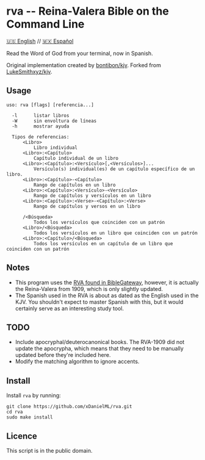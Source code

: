 # rva -- Reina-Valera Bible on the Command Line

[🇺🇸 English](README-en.md) // [🇲🇽 Español](README.md)

Read the Word of God from your terminal, now in Spanish.

Original implementation created by [bontibon/kjv](https://github.com/bontibon/kjv).
Forked from [LukeSmithxyz/kjv](https://github.com/LukeSmithxyz/kjv).


## Usage

    uso: rva [flags] [referencia...]
    
      -l      listar libros
      -W      sin envoltura de líneas
      -h      mostrar ayuda
    
      Tipos de referencias:
          <Libro>
              Libro individual
          <Libro>:<Capítulo>
              Capítulo individual de un libro
          <Libro>:<Capítulo>:<Versículo>[,<Versículos>]...
              Versículo(s) individual(es) de un capítulo específico de un libro.
          <Libro>:<Capítulo>-<Capítulo>
              Rango de capítulos en un libro
          <Libro>:<Capítulo>:<Versículo>-<Versículo>
              Rango de capítulos y versículos en un libro
          <Libro>:<Capítulo>:<Verse>-<Capítulo>:<Verse>
              Rango de capítulos y versos en un libro
    
          /<Búsqueda>
              Todos los versículos que coinciden con un patrón
          <Libro>/<Búsqueda>
              Todos los versículos en un libro que coinciden con un patrón
          <Libro>:<Capítulo>/<Búsqueda>
              Todos los versículos en un capítulo de un libro que coinciden con un patrón

## Notes

- This program uses the [RVA found in BibleGateway](https://www.biblegateway.com/versions/Reina-Valera-Antigua-RVA-Biblia/#booklist), however, it is actually the Reina-Valera from 1909, which is only slightly updated.
- The Spanish used in the RVA is about as dated as the English used in the KJV. You shouldn't expect to master Spanish with this, but it would certainly serve as an interesting study tool.


## TODO

- Include apocryphal/deuterocanonical books. The RVA-1909 did not update the apocrypha, which means that they need to be manually updated before they're included here.
- Modify the matching algorithm to ignore accents.



## Install

Install `rva` by running:

```
git clone https://github.com/xDanielML/rva.git
cd rva
sudo make install
```

## Licence

This script is in the public domain.
